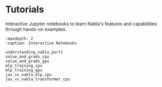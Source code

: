 # Tutorials

Interactive Jupyter notebooks to learn Nabla's features and capabilities through hands-on examples.

```{toctree}
:maxdepth: 2
:caption: Interactive Notebooks

understanding_nabla_part1
value_and_grads_cpu
value_and_grads_gpu
mlp_training_cpu
mlp_training_gpu
jax_vs_nabla_mlp_cpu
jax_vs_nabla_transformer_cpu